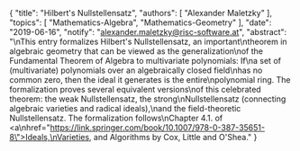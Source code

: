 {
    "title": "Hilbert's Nullstellensatz",
    "authors": [
        "Alexander Maletzky"
    ],
    "topics": [
        "Mathematics-Algebra",
        "Mathematics-Geometry"
    ],
    "date": "2019-06-16",
    "notify": "alexander.maletzky@risc-software.at",
    "abstract": "\nThis entry formalizes Hilbert's Nullstellensatz, an important\ntheorem in algebraic geometry that can be viewed as the generalization\nof the Fundamental Theorem of Algebra to multivariate polynomials: If\na set of (multivariate) polynomials over an algebraically closed field\nhas no common zero, then the ideal it generates is the entire\npolynomial ring. The formalization proves several equivalent versions\nof this celebrated theorem: the weak Nullstellensatz, the strong\nNullstellensatz (connecting algebraic varieties and radical ideals),\nand the field-theoretic Nullstellensatz. The formalization follows\nChapter 4.1. of <a\nhref=\"https://link.springer.com/book/10.1007/978-0-387-35651-8\">Ideals,\nVarieties, and Algorithms</a> by Cox, Little and O'Shea."
}